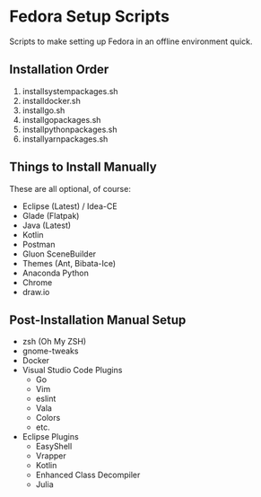 # Fedora Setup Scripts

Scripts to make setting up Fedora in an offline environment quick.

## Installation Order

1. installsystempackages.sh
1. installdocker.sh
1. installgo.sh
1. installgopackages.sh
1. installpythonpackages.sh
1. installyarnpackages.sh

## Things to Install Manually

These are all optional, of course:

- Eclipse (Latest) / Idea-CE
- Glade (Flatpak)
- Java (Latest)
- Kotlin
- Postman
- Gluon SceneBuilder
- Themes (Ant, Bibata-Ice)
- Anaconda Python
- Chrome
- draw.io

## Post-Installation Manual Setup

- zsh (Oh My ZSH)
- gnome-tweaks
- Docker
- Visual Studio Code Plugins
	- Go
	- Vim
	- eslint
	- Vala
	- Colors
	- etc.
- Eclipse Plugins
	- EasyShell
	- Vrapper
	- Kotlin
	- Enhanced Class Decompiler
	- Julia

